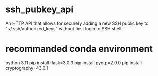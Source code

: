 # ssh_pubkey_api
An HTTP API that allows for securely adding a new SSH public key to "~/.ssh/authorized_keys" without first login to SSH shell.


# recommanded conda environment

python 3.11
pip install flask=3.0.3
pip install pyotp=2.9.0
pip install cryptography=43.0.1